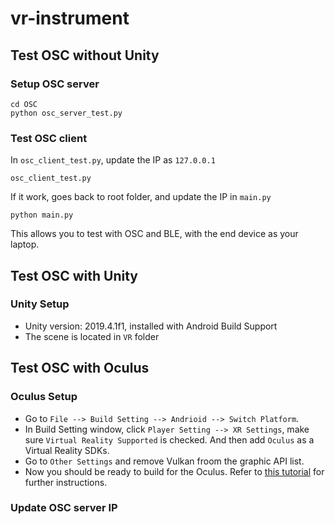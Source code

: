 # vr-instrument
## Test OSC without Unity
### Setup OSC server
```
cd OSC
python osc_server_test.py
```

### Test OSC client
In `osc_client_test.py`, update the IP as `127.0.0.1`

```
osc_client_test.py
```

If it work, goes back to root folder, and update the IP in `main.py`
```
python main.py
```
This allows you to test with OSC and BLE, with the end device as your laptop. 

## Test OSC with Unity

### Unity Setup
* Unity version: 2019.4.1f1, installed with Android Build Support 
* The scene is located in `VR` folder


## Test OSC with Oculus
### Oculus Setup
* Go to `File --> Build Setting --> Andrioid --> Switch Platform`. 
* In Build Setting window, click `Player Setting --> XR Settings`, make sure `Virtual Reality Supported` is checked. And then add `Oculus` as a Virtual Reality SDKs. 
* Go to `Other Settings` and remove Vulkan froom the graphic API list.
* Now you should be ready to build for the Oculus. Refer to [this tutorial](https://www.youtube.com/watch?v=eySe4Wj6xbk&t=135s) for further instructions. 

### Update OSC server IP
